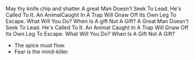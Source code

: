 May thy knife chip and shatter A great Man Doesn't Seek To Lead. He's Called To It. An AnimalCaught In A Trap Will Gnaw Off Its Own Leg To Escape. What Will You Do? When Is A gift Not A Gift?
A Great Man Doesn't Seek To Lead. He's Called To It.
An Animal Caught In A Trap Will Gnaw Off Its Own Leg To Escape. What Will You Do?
When Is A Gift Not A Gift?
- The spice must flow.
- Fear is the mind-killer.
